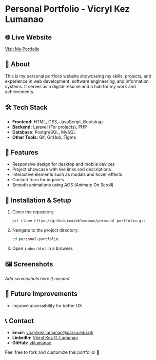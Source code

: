 # Personal Portfolio - Vicryl Kez Lumanao

## 🌐 Live Website
[Visit My Portfolio](https://vklumanao.github.io)

## 📌 About
This is my personal portfolio website showcasing my skills, projects, and experience in web development, software engineering, and information systems. It serves as a digital resume and a hub for my work and achievements.

## 🛠️ Tech Stack
- **Frontend:** HTML, CSS, JavaScript, Bootstrap
- **Backend:** Laravel (For projects), PHP
- **Database:** PostgreSQL, MySQL
- **Other Tools:** Git, GitHub, Figma

## 📂 Features
- Responsive design for desktop and mobile devices
- Project showcase with live links and descriptions
- Interactive elements such as modals and hover effects
- Contact form for inquiries
- Smooth animations using AOS (Animate On Scroll)

## 🚀 Installation & Setup
1. Clone the repository:
   ```sh
   git clone https://github.com/vklumanao/personal-portfolio.git
   ```
2. Navigate to the project directory:
   ```sh
   cd personal-portfolio
   ```
3. Open `index.html` in a browser.

## 🖼️ Screenshots
_Add screenshots here if needed._

## 🔧 Future Improvements
- Improve accessibility for better UX

## 📞 Contact
- **Email:** vicrylkez.lumanao@carsu.edu.ph
- **LinkedIn:** [Vicryl Kez R. Lumanao](www.linkedin.com/in/vicryl-kèz-lumanao-237a11342)
- **GitHub:** [vklumanao](https://github.com/vklumanao)

Feel free to fork and customize this portfolio! 🚀

